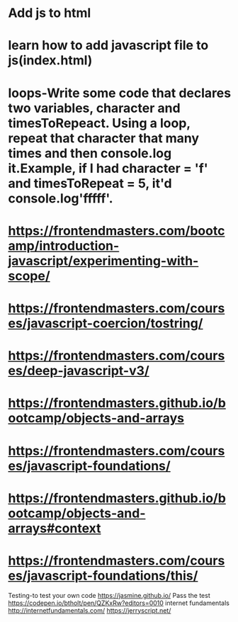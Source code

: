 # Add js to html
# learn how to add javascript file to js(index.html)
# loops-Write some code that declares two variables, character and timesToRepeact. Using a loop, repeat that character that many times and then console.log it.Example, if I had character = 'f' and timesToRepeat = 5, it'd console.log'fffff'.
# https://frontendmasters.com/bootcamp/introduction-javascript/experimenting-with-scope/
# https://frontendmasters.com/courses/javascript-coercion/tostring/
# https://frontendmasters.com/courses/deep-javascript-v3/
# https://frontendmasters.github.io/bootcamp/objects-and-arrays
# https://frontendmasters.com/courses/javascript-foundations/
# https://frontendmasters.github.io/bootcamp/objects-and-arrays#context
# https://frontendmasters.com/courses/javascript-foundations/this/
Testing-to test your own code
https://jasmine.github.io/
Pass the test
https://codepen.io/btholt/pen/QZKxRw?editors=0010
internet fundamentals
http://internetfundamentals.com/
https://jerryscript.net/

